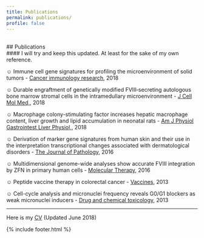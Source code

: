 ```yaml
---
title: Publications
permalink: publications/
profile: false
---
```

<br>
## Publications
<br>
#### I will try and keep this updated. At least for the sake of my own reference.

☺ Immune cell gene signatures for profiling the microenvironment of solid tumors - [Cancer immunology research](http://cancerimmunolres.aacrjournals.org/content/6/11/1388), 2018


☺ Durable engraftment of genetically modified FVIII‐secreting autologous bone marrow stromal cells in the intramedullary microenvironment - [J Cell Mol Med,](https://onlinelibrary.wiley.com/doi/abs/10.1111/jcmm.13648 "Journal of cellular and molecular medicine"), 2018


☺ Macrophage colony-stimulating factor increases hepatic macrophage content, liver growth and lipid accumulation in neonatal rats - [Am J Physiol Gastrointest Liver Physiol,](https://www.physiology.org/doi/abs/10.1152/ajpgi.00343.2017 "American journal of physiology. Gastrointestinal and liver physiology"), 2018


☺ Derivation of marker gene signatures from human skin and their use in the interpretation transcriptional changes associated with dermatological disorders - [The Journal of Pathology](http://onlinelibrary.wiley.com/doi/10.1002/path.4864/full), 2016


☺ Multidimensional genome-wide analyses show accurate FVIII integration by ZFN in primary human cells - [Molecular Therapy](http://www.sciencedirect.com/science/article/pii/S1525001616309789), 2016


☺ Peptide vaccine therapy in colorectal cancer - [Vaccines](https://www.ncbi.nlm.nih.gov/pmc/articles/PMC4552199/), 2013


☺ Cell-cycle analysis and micronuclei frequency reveals G0/G1 blockers as weak micronuclei inducers - [Drug and chemical toxicology](http://www.tandfonline.com/doi/abs/10.3109/01480545.2012.737803), 2013


---
Here is my [CV](https://ajitjohnson.com/wp-content/uploads/2018/06/CV.pdf) (Updated June 2018)

{% include footer.html %}
